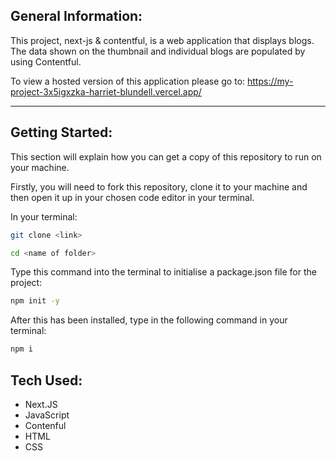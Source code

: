 ## General Information:

This project, next-js & contentful, is a web application that displays blogs. The data shown on the thumbnail and individual blogs are populated by using Contentful.

To view a hosted version of this application please go to: https://my-project-3x5igxzka-harriet-blundell.vercel.app/

---

## Getting Started:

This section will explain how you can get a copy of this repository to run on your machine.

Firstly, you will need to fork this repository, clone it to your machine and then open it up in your chosen code editor in your terminal.

In your terminal:

```bash
git clone <link>

cd <name of folder>
```

Type this command into the terminal to initialise a package.json file for the project:

```bash
npm init -y
```

After this has been installed, type in the following command in your terminal:

```bash
npm i
```

## Tech Used:

- Next.JS
- JavaScript
- Contenful
- HTML
- CSS
